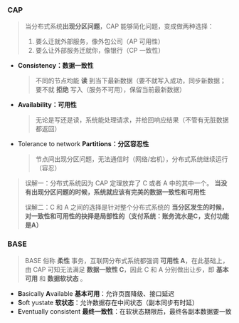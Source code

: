 ### CAP

> 当分布式系统**出现分区问题**，CAP 能够简化问题，变成做两种选择：
>
> 1. 要么迁就外部服务，像外包公司（AP 可用性）
> 2. 要么让外部服务迁就你，像银行（CP 一致性）

+ **Consistency：数据一致性**

  > 不同的节点均能 **读** 到当下最新数据（要不就写入成功，同步新数据；要不就 **拒绝** 写入（服务不可用），保留当前最新数据）

+ **Availability：可用性**

  > 无论是写还是读，系统能处理请求，并给回响应结果（不管有无脏数据都返回）

+ Tolerance to network **Partitions：分区容忍性**

  > 节点间出现分区问题，无法通信时（网络/宕机），分布式系统继续运行（容忍）

> 误解一：分布式系统因为 CAP 定理放弃了 C 或者 A 中的其中一个。
> 			   **当没有出现分区问题的时候，系统就应该有完美的数据一致性和可用性**
>
> 误解二：C 和 A 之间的选择是针对整个分布式系统的
>                   **当分区发生的时候，对一致性和可用性的抉择是局部性的（支付系统：账务流水是C，支付功能是A）**



### BASE

> BASE 俗称 **柔性** 事务，互联网分布式系统都强调 **可用性 A**，在此基础上，由 CAP 可知无法满足 **数据一致性 C**，因此 C 和 A 分别做出让步，即 **基本可用** 和 **数据软状态** 。

+ **B**asically **A**vailable **基本可用**：允许页面降级、接口延迟
+ **S**oft yustate **软状态**：允许数据存在中间状态（副本同步有时延）
+ **E**ventually consistent **最终一致性**：在软状态期限后，最终各副本数据要一致